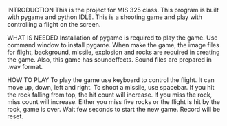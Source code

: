 INTRODUCTION
This is the project for MIS 325 class.
This program is built with pygame and python IDLE.
This is a shooting game and play with controlling a flight on the screen.

WHAT IS NEEDED
Installation of pygame is required to play the game.
Use command window to install pygame.
When make the game, the image files for flight, background, missile, explosion and rocks are required
in creating the game.
Also, this game has soundeffects.
Sound files are prepared in .wav format.

HOW TO PLAY
To play the game use keyboard to control the flight. It can move up, down, left and right.
To shoot a missile, use spacebar.
If you hit the rock falling from top, the hit count will increase.
If you miss the rock, miss count will increase.
Either you miss five rocks or the flight is hit by the rock, game is over.
Wait few seconds to start the new game.
Record will be reset.